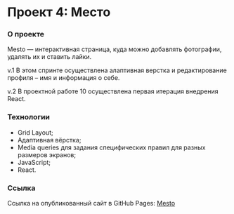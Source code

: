 # Проект 4: Место

### О проекте

Mesto — интерактивная страница, куда можно добавлять фотографии, удалять их и ставить лайки.

v.1 В этом спринте осуществлена алаптивная верстка и редактирование профиля – имя и информация о себе.

v.2 В проектной работе 10 осуществлена первая итерация внедрения React.

### Технологии

- Grid Layout;
- Адаптивная вёрстка;
- Media queries для задания специфических правил для разных размеров экранов;
- JavaScript;
- React.

### Ссылка

Ссылка на опубликованный сайт в GitHub Pages: [Mesto](https://riokko.github.io/mesto-react/index.html)
